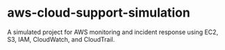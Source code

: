 # aws-cloud-support-simulation
A simulated project for AWS monitoring and incident response using EC2, S3, IAM, CloudWatch, and CloudTrail.
